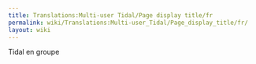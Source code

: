 ```yaml
---
title: Translations:Multi-user Tidal/Page display title/fr
permalink: wiki/Translations:Multi-user_Tidal/Page_display_title/fr/
layout: wiki
---
```


Tidal en groupe
